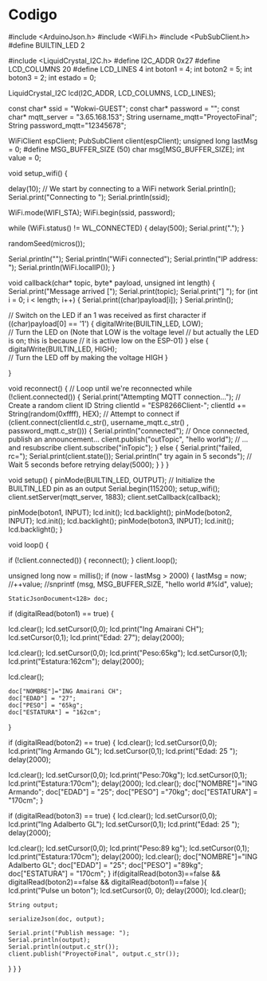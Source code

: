 # Codigo
   #include <ArduinoJson.h>
   #include <WiFi.h>
   #include <PubSubClient.h>
   #define BUILTIN_LED 2

   #include <LiquidCrystal_I2C.h>
   #define I2C_ADDR 0x27 
   #define LCD_COLUMNS 20
   #define LCD_LINES 4
   int boton1 = 4;
   int boton2 = 5;
   int boton3 = 2;
   int estado = 0;

   LiquidCrystal_I2C lcd(I2C_ADDR, LCD_COLUMNS, LCD_LINES);

   const char* ssid = "Wokwi-GUEST";
   const char* password = "";
   const char* mqtt_server = "3.65.168.153";
   String username_mqtt="ProyectoFinal";
   String password_mqtt="12345678";

WiFiClient espClient;
PubSubClient client(espClient);
unsigned long lastMsg = 0;
#define MSG_BUFFER_SIZE  (50)
char msg[MSG_BUFFER_SIZE];
int value = 0;

void setup_wifi() {

  delay(10);
  // We start by connecting to a WiFi network
  Serial.println();
  Serial.print("Connecting to ");
  Serial.println(ssid);

  WiFi.mode(WIFI_STA);
  WiFi.begin(ssid, password);

  while (WiFi.status() != WL_CONNECTED) {
    delay(500);
    Serial.print(".");
  }

  randomSeed(micros());

  Serial.println("");
  Serial.println("WiFi connected");
  Serial.println("IP address: ");
  Serial.println(WiFi.localIP());
}

void callback(char* topic, byte* payload, unsigned int length) {
  Serial.print("Message arrived [");
  Serial.print(topic);
  Serial.print("] ");
  for (int i = 0; i < length; i++) {
    Serial.print((char)payload[i]);
  }
  Serial.println();

  // Switch on the LED if an 1 was received as first character
  if ((char)payload[0] == '1') {
    digitalWrite(BUILTIN_LED, LOW);   
    // Turn the LED on (Note that LOW is the voltage level
    // but actually the LED is on; this is because
    // it is active low on the ESP-01)
  } else {
    digitalWrite(BUILTIN_LED, HIGH);  
    // Turn the LED off by making the voltage HIGH
  }

}

void reconnect() {
  // Loop until we're reconnected
  while (!client.connected()) {
    Serial.print("Attempting MQTT connection...");
    // Create a random client ID
    String clientId = "ESP8266Client-";
    clientId += String(random(0xffff), HEX);
    // Attempt to connect
    if (client.connect(clientId.c_str(), username_mqtt.c_str() , password_mqtt.c_str())) {
      Serial.println("connected");
      // Once connected, publish an announcement...
      client.publish("outTopic", "hello world");
      // ... and resubscribe
      client.subscribe("inTopic");
    } else {
      Serial.print("failed, rc=");
      Serial.print(client.state());
      Serial.println(" try again in 5 seconds");
      // Wait 5 seconds before retrying
      delay(5000);
    }
  }
}

void setup() {
  pinMode(BUILTIN_LED, OUTPUT);     // Initialize the BUILTIN_LED pin as an output
  Serial.begin(115200);
  setup_wifi();
  client.setServer(mqtt_server, 1883);
  client.setCallback(callback);

 pinMode(boton1, INPUT);
  lcd.init(); 
  lcd.backlight();
 pinMode(boton2, INPUT);
  lcd.init(); 
  lcd.backlight();
 pinMode(boton3, INPUT);
  lcd.init(); 
  lcd.backlight();
}

void loop() {
 
  
  
if (!client.connected()) {
    reconnect();
  }
  client.loop();

  unsigned long now = millis();
  if (now - lastMsg > 2000) {
    lastMsg = now;
    //++value;
    //snprintf (msg, MSG_BUFFER_SIZE, "hello world #%ld", value);

    StaticJsonDocument<128> doc;

 if (digitalRead(boton1) == true) {
  
  lcd.clear();
  lcd.setCursor(0,0);
  lcd.print("Ing Amairani CH");
  lcd.setCursor(0,1);
  lcd.print("Edad: 27");
  delay(2000); 
 
  lcd.clear();
  lcd.setCursor(0,0);
  lcd.print("Peso:65kg");
  lcd.setCursor(0,1);
  lcd.print("Estatura:162cm");
  delay(2000);

  lcd.clear();

    doc["NOMBRE"]="ING Amairani CH";
    doc["EDAD"] = "27";
    doc["PESO"] = "65kg";
    doc["ESTATURA"] = "162cm";
}

if (digitalRead(boton2) == true) {
  lcd.clear();
  lcd.setCursor(0,0);
  lcd.print("Ing Armando GL");
  lcd.setCursor(0,1);
  lcd.print("Edad: 25 ");
  delay(2000);

  lcd.clear();
  lcd.setCursor(0,0);
  lcd.print("Peso:70kg");
  lcd.setCursor(0,1);
  lcd.print("Estatura:170cm");
 delay(2000);
 lcd.clear();
    doc["NOMBRE"]="ING Armando";
    doc["EDAD"] = "25";
    doc["PESO"] ="70kg";
    doc["ESTATURA"] = "170cm";
}
 
if (digitalRead(boton3) == true) {
  lcd.clear();
  lcd.setCursor(0,0);
  lcd.print("Ing Adalberto GL");
  lcd.setCursor(0,1);
  lcd.print("Edad: 25  ");
  delay(2000);

  lcd.clear();
  lcd.setCursor(0,0);
  lcd.print("Peso:89 kg");
  lcd.setCursor(0,1);
  lcd.print("Estatura:170cm");
 delay(2000);
 lcd.clear();
    doc["NOMBRE"]="ING Adalberto GL";
    doc["EDAD"] = "25";
    doc["PESO"] ="89kg";
    doc["ESTATURA"] = "170cm";
}
if(digitalRead(boton3)==false && digitalRead(boton2)==false && digitalRead(boton1)==false ){
  lcd.print("Pulse un boton");
  lcd.setCursor(0, 0); 
  delay(2000); 
  lcd.clear();    
   
    String output;
    
    serializeJson(doc, output);

    Serial.print("Publish message: ");
    Serial.println(output);
    Serial.println(output.c_str());
    client.publish("ProyectoFinal", output.c_str());
  }
}
}
